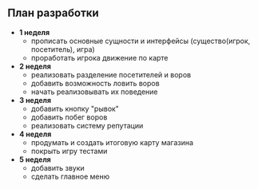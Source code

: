 ## План разработки
- **1 неделя**
  - прописать основные сущности и интерфейсы (существо(игрок, посетитель), игра)
  - проработать игрока движение по карте
- **2 неделя**
  - реализовать разделение посетителей и воров
  - добавить возможность ловить воров
  - начать реализовывать их поведение
- **3 неделя**
  - добавить кнопку "рывок"
  - добавить побег воров
  - реализовать систему репутации
- **4 неделя**
  - продумать и создать итоговую карту магазина
  - покрыть игру тестами
- **5 неделя**
  - добавить звуки
  - сделать главное меню
